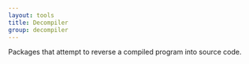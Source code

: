 ```yaml
---
layout: tools
title: Decompiler
group: decompiler
---
```


Packages that attempt to reverse a compiled program into source code.
    